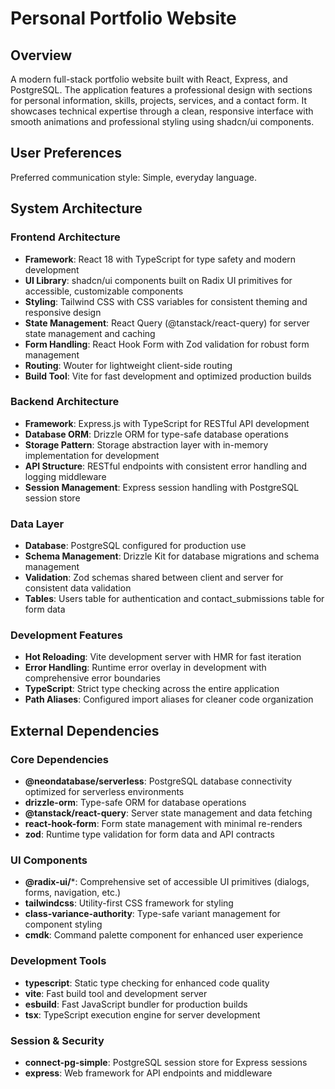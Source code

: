 # Personal Portfolio Website

## Overview

A modern full-stack portfolio website built with React, Express, and PostgreSQL. The application features a professional design with sections for personal information, skills, projects, services, and a contact form. It showcases technical expertise through a clean, responsive interface with smooth animations and professional styling using shadcn/ui components.

## User Preferences

Preferred communication style: Simple, everyday language.

## System Architecture

### Frontend Architecture
- **Framework**: React 18 with TypeScript for type safety and modern development
- **UI Library**: shadcn/ui components built on Radix UI primitives for accessible, customizable components
- **Styling**: Tailwind CSS with CSS variables for consistent theming and responsive design
- **State Management**: React Query (@tanstack/react-query) for server state management and caching
- **Form Handling**: React Hook Form with Zod validation for robust form management
- **Routing**: Wouter for lightweight client-side routing
- **Build Tool**: Vite for fast development and optimized production builds

### Backend Architecture
- **Framework**: Express.js with TypeScript for RESTful API development
- **Database ORM**: Drizzle ORM for type-safe database operations
- **Storage Pattern**: Storage abstraction layer with in-memory implementation for development
- **API Structure**: RESTful endpoints with consistent error handling and logging middleware
- **Session Management**: Express session handling with PostgreSQL session store

### Data Layer
- **Database**: PostgreSQL configured for production use
- **Schema Management**: Drizzle Kit for database migrations and schema management
- **Validation**: Zod schemas shared between client and server for consistent data validation
- **Tables**: Users table for authentication and contact_submissions table for form data

### Development Features
- **Hot Reloading**: Vite development server with HMR for fast iteration
- **Error Handling**: Runtime error overlay in development with comprehensive error boundaries
- **TypeScript**: Strict type checking across the entire application
- **Path Aliases**: Configured import aliases for cleaner code organization

## External Dependencies

### Core Dependencies
- **@neondatabase/serverless**: PostgreSQL database connectivity optimized for serverless environments
- **drizzle-orm**: Type-safe ORM for database operations
- **@tanstack/react-query**: Server state management and data fetching
- **react-hook-form**: Form state management with minimal re-renders
- **zod**: Runtime type validation for form data and API contracts

### UI Components
- **@radix-ui/***: Comprehensive set of accessible UI primitives (dialogs, forms, navigation, etc.)
- **tailwindcss**: Utility-first CSS framework for styling
- **class-variance-authority**: Type-safe variant management for component styling
- **cmdk**: Command palette component for enhanced user experience

### Development Tools
- **typescript**: Static type checking for enhanced code quality
- **vite**: Fast build tool and development server
- **esbuild**: Fast JavaScript bundler for production builds
- **tsx**: TypeScript execution engine for server development

### Session & Security
- **connect-pg-simple**: PostgreSQL session store for Express sessions
- **express**: Web framework for API endpoints and middleware